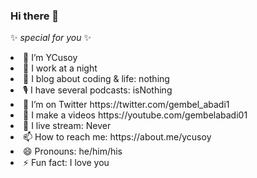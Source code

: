 ### Hi there 👋

✨ _special for you_ ✨ 

<li>🔭 I’m YCusoy</li>
<li>🏢 I work at a night</li>
<li>🌱 I blog about coding & life: nothing</li>
<li>🎙 I have several podcasts: isNothing</li>
<li>🦜 I’m on Twitter https://twitter.com/gembel_abadi1</li>
<li>🎥 I make a videos https://youtube.com/gembelabadi01</li>
<li>🔴 I live stream: Never</li>
<li>📫 How to reach me: https://about.me/ycusoy</li>
<li>😄 Pronouns: he/him/his</li>
<li>⚡ Fun fact: I love you</li>
